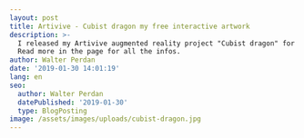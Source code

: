 ```yaml
---
layout: post
title: Artivive - Cubist dragon my free interactive artwork
description: >-
  I released my Artivive augmented reality project "Cubist dragon" for free.
  Read more in the page for all the infos.
author: Walter Perdan
date: '2019-01-30 14:01:19'
lang: en
seo:
  author: Walter Perdan
  datePublished: '2019-01-30'
  type: BlogPosting
image: /assets/images/uploads/cubist-dragon.jpg
---
```


